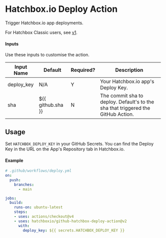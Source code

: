 # Hatchbox.io Deploy Action

Trigger Hatchbox.io app deployments.

For Hatchbox Classic users, see [v1]().

#### Inputs

Use these inputs to customise the action.

Input Name | Default | Required? | Description
------------ | ------------- | ------------ | -------------
deploy_key | N/A | Y | Your Hatchbox.io app's Deploy Key.
sha | ${{ github.sha }} | N | The commit sha to deploy. Default's to the sha that triggered the GitHub Action.

## Usage

Set `HATCHBOX_DEPLOY_KEY` in your GitHub Secrets. You can find the Deploy Key in the URL on the App's Repository tab in Hatchbox.io.

#### Example

```yaml
# .github/workflows/deploy.yml
on:
  push:
    branches:
      - main

jobs:
  build:
    runs-on: ubuntu-latest
    steps:
    - uses: actions/checkout@v4
    - uses: hatchboxio/github-hatchbox-deploy-action@v2
      with:
        deploy_key: ${{ secrets.HATCHBOX_DEPLOY_KEY }}
```
